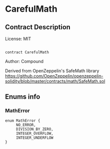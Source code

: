 # CarefulMath

## Contract Description


License: MIT

## 

```solidity
contract CarefulMath
```

Author: Compound

Derived from OpenZeppelin's SafeMath library
https://github.com/OpenZeppelin/openzeppelin-solidity/blob/master/contracts/math/SafeMath.sol
## Enums info

### MathError

```solidity
enum MathError {
	 NO_ERROR,
	 DIVISION_BY_ZERO,
	 INTEGER_OVERFLOW,
	 INTEGER_UNDERFLOW
}
```

